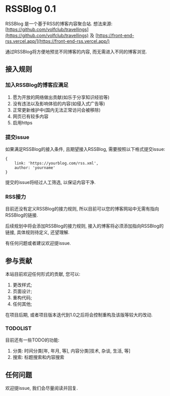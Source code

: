 # RSSBlog 0.1

RSSBlog 是一个基于RSS的博客内容聚合站. 想法来源: [https://github.com/volfclub/travellings](https://github.com/volfclub/travellings) 及 [https://front-end-rss.vercel.app/](https://front-end-rss.vercel.app/)

通过RSSBlog将方便地预览不同博客的内容, 而无需进入不同的博客浏览.

## 接入规则

### 加入RSSBlog的博客应满足

1. 愿为开放的网络做出贡献(如乐于分享知识经验等)
2. 没有违法以及影响体验的内容(如侵入式广告等)
3. 正常更新维护中(国内无法正常访问会被移除)
4. 网页已有较多内容
5. 启用https

### 提交issue

如果满足RSSBlog的接入条件, 且期望接入RSSBlog, 需要按照以下格式提交issue:
```
{
    link: 'https://yourblog.com/rss.xml',
    author: 'yourname'
}
```
提交的issue将经过人工筛选, 以保证内容干净.

### RSS接力

目前还没有定义RSSBlog的接力规则, 所以目前可以您的博客网站中无需有指向RSSBlog的链接.

后续规划中将会添加RSSBlog的接力规则, 接入的博客将必须添加指向RSSBlog的链接, 具体规则待定义, 还望理解.

有任何问题或者建议欢迎提issue.

## 参与贡献

本站目前欢迎任何形式的贡献, 您可以:
1. 更改样式;
2. 页面设计;
3. 重构代码;
4. 任何其他;

在项目后期, 或者项目版本迭代到1.0之后将会控制重构及该版等较大的改动.

### TODOLIST

目前还有一些TODO的功能:
1. 分类: 时间分类[年, 年月, 等], 内容分类[技术, 杂谈, 生活, 等]
2. 搜索: 标题搜索和内容搜索

## 任何问题

欢迎提issue, 我们会尽量阅读并回复.